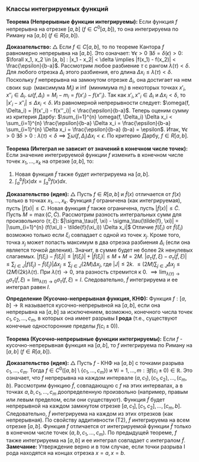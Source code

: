 ### Классы интегрируемых функций

**Теорема (Непрерывные функции интегрируемы):**
Если функция $f$ непрерывна на отрезке $[a, b]$ ($f \in C^0[a, b]$), то она интегрируема по Риману на $[a, b]$ ($f \in R[a, b]$).

**Доказательство:**
$\triangle$ Если $f \in C[a, b]$, то по теореме Кантора $f$ равномерно непрерывна на $[a, b]$.
Это означает: $\forall \epsilon > 0 \ \exists \delta = \delta(\epsilon) > 0 :$
$\forall x_1, x_2 \in [a, b] : |x_1 - x_2| < \delta \implies |f(x_1) - f(x_2)| < \frac{\epsilon}{b-a}$.
Рассмотрим любое разбиение $\tau$ с рангом $\lambda(\tau) < \delta$.
Для любого отрезка $\Delta_i$ этого разбиения, его длина $\Delta x_i \le \lambda(\tau) < \delta$.
Поскольку $f$ непрерывна на замкнутом отрезке $\Delta_i$, она достигает на нем своих $\sup$ (максимума $M_i$) и $\inf$ (минимума $m_i$) в некоторых точках $x'_i, x''_i \in \Delta_i$.
$\omega(f, \Delta_i) = M_i - m_i = f(x'_i) - f(x''_i)$.
Так как $x'_i, x''_i \in \Delta_i$ и $\Delta x_i < \delta$, то $|x'_i - x''_i| \le \Delta x_i < \delta$.
Из равномерной непрерывности следует:
$\omega(f, \Delta_i) = |f(x'_i) - f(x''_i)| < \frac{\epsilon}{b-a}$.
Теперь оценим сумму из критерия Дарбу:
$\sum_{i=1}^{n} \omega(f, \Delta_i) \Delta x_i < \sum_{i=1}^{n} \frac{\epsilon}{b-a} \Delta x_i = \frac{\epsilon}{b-a} \sum_{i=1}^{n} \Delta x_i = \frac{\epsilon}{b-a} (b-a) = \epsilon$.
Итак, $\forall \epsilon > 0 \ \exists \delta > 0 : \lambda(\tau) < \delta \implies \sum \omega(f, \Delta_i) \Delta x_i < \epsilon$.
По критерию Дарбу, $f \in R[a, b]$.

**Теорема (Интеграл не зависит от значений в конечном числе точек):**
Если значение интегрируемой функции $f$ изменить в конечном числе точек $x_1, \dots, x_k$ на отрезке $[a, b]$, то:
1.  Новая функция $\tilde{f}$ также будет интегрируема на $[a, b]$.
2.  $\int_a^b \tilde{f}(x) dx = \int_a^b f(x) dx$.

**Доказательство (идея):**
$\triangle$ Пусть $f \in R[a, b]$ и $\tilde{f}(x)$ отличается от $f(x)$ только в точках $x_1, \dots, x_k$.
Функция $f$ ограничена (как интегрируемая), пусть $|f(x)| \le C$.
Новая функция $\tilde{f}$ также ограничена, пусть $|\tilde{f}(x)| \le \tilde{C}$.
Пусть $M = \max(C, \tilde{C})$.
Рассмотрим разность интегральных сумм для произвольного $(\tau, \xi)$:
$|\sigma_\tau(f, \xi) - \sigma_\tau(\tilde{f}, \xi)| = |\sum_{i=1}^{n} (f(\xi_i) - \tilde{f}(\xi_i)) \Delta x_i|$
Отличие $f(\xi_i)$ от $\tilde{f}(\xi_i)$ возможно только если $\xi_i$ совпадает с одной из точек $x_j$. Кроме того, точка $x_j$ может попасть максимум в два отрезка разбиения $\Delta_i$ (если она является точкой деления).
Значит, в сумме будет не более $2k$ ненулевых слагаемых.
$|f(\xi_i) - \tilde{f}(\xi_i)| \le |f(\xi_i)| + |\tilde{f}(\xi_i)| \le M + M = 2M$.
$|\sigma_\tau(f, \xi) - \sigma_\tau(\tilde{f}, \xi)| \le \sum_{j \in J} |f(\xi_j) - \tilde{f}(\xi_j)| \Delta x_j \le \sum_{j \in J} (2M) \Delta x_j$, где $|J| \le 2k$.
$\le (2M) \sum_{j \in J} \Delta x_j \le (2M) (2k) \lambda(\tau)$.
При $\lambda(\tau) \to 0$, эта разность стремится к 0.
$\implies \lim_{\lambda(\tau) \to 0} \sigma_\tau(\tilde{f}, \xi) = \lim_{\lambda(\tau) \to 0} \sigma_\tau(f, \xi) = I$.
Следовательно, $\tilde{f}$ интегрируема и ее интеграл равен $I$.


**Определение (Кусочно-непрерывная функция, КНФ):**
Функция $f: [a, b] \to \mathbb{R}$ называется кусочно-непрерывной на $[a, b]$, если она непрерывна на $[a, b]$ за исключением, возможно, конечного числа точек $c_1, c_2, \dots, c_m$, в которых она имеет разрывы **I рода** (т.е., существуют конечные односторонние пределы $f(c_i \pm 0)$).

**Теорема (Кусочно-непрерывные функции интегрируемы):**
Если $f$ - кусочно-непрерывная функция на $[a, b]$, то $f$ интегрируема по Риману на $[a, b]$ ($f \in R[a, b]$).

**Доказательство (идея):**
$\triangle$ Пусть $f$ - КНФ на $[a, b]$ с точками разрыва $c_1, \dots, c_m$.
Тогда $f \in C^0([a, b] \setminus \{c_1, \dots, c_m\})$ и $\forall i=1,\dots,m : \exists f(c_i \pm 0) \in \mathbb{R}$.
Это означает, что $f$ непрерывна на каждом интервале $(a, c_1), (c_1, c_2), \dots, (c_m, b)$.
Рассмотрим функцию $\tilde{f}$, совпадающую с $f$ на этих интервалах, а в точках $a, b, c_1, \dots, c_m$ доопределенную произвольно (например, правым или левым пределом, если они существуют).
Функция $\tilde{f}$ будет непрерывной на каждом замкнутом отрезке $[a, c_1], [c_1, c_2], \dots, [c_m, b]$.
Следовательно, $\tilde{f}$ интегрируема на каждом из этих отрезков (как непрерывная).
По свойству аддитивности (Т2), $\tilde{f}$ интегрируема на всем отрезке $[a, b]$.
Функция $f$ отличается от интегрируемой функции $\tilde{f}$ только в конечном числе точек ($a, b, c_1, \dots, c_m$).
По предыдущей теореме, $f$ также интегрируема на $[a, b]$ и ее интеграл совпадает с интегралом $\tilde{f}$.
**Замечание:** Утверждение верно и в том случае, если точки разрыва I рода находятся на концах отрезка $x=a, x=b$.